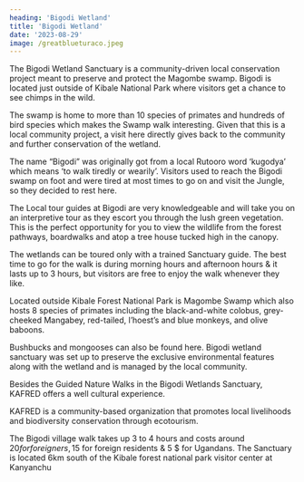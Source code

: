 ```yaml
---
heading: 'Bigodi Wetland'
title: 'Bigodi Wetland'
date: '2023-08-29'
image: /greatblueturaco.jpeg
---
```


The Bigodi Wetland Sanctuary is a community-driven local conservation project meant to preserve and protect the Magombe swamp. Bigodi is located just outside of Kibale National Park where visitors get a chance to see chimps in the wild.

The swamp is home to more than 10 species of primates and hundreds of bird species which makes the Swamp walk interesting. Given that this is a local community project, a visit here directly gives back to the community and further conservation of the wetland.

The name “Bigodi” was originally got from a local Rutooro word ‘kugodya’ which means ‘to walk tiredly or wearily’. Visitors used to reach the Bigodi swamp on foot and were tired at most times to go on and visit the Jungle, so they decided to rest here.

The Local tour guides at Bigodi are very knowledgeable and will take you on an interpretive tour as they escort you through the lush green vegetation. This is the perfect opportunity for you to view the wildlife from the forest pathways, boardwalks and atop a tree house tucked high in the canopy.

The wetlands can be toured only with a trained Sanctuary guide. The best time to go for the walk is during morning hours and afternoon hours & it lasts up to 3 hours, but visitors are free to enjoy the walk whenever they like.

Located outside Kibale Forest National Park is Magombe Swamp which also hosts 8 species of primates including the black-and-white colobus, grey-cheeked Mangabey, red-tailed, l’hoest’s and blue monkeys, and olive baboons.

Bushbucks and mongooses can also be found here. Bigodi wetland sanctuary was set up to preserve the exclusive environmental features along with the wetland and is managed by the local community.

Besides the Guided Nature Walks in the Bigodi Wetlands Sanctuary, KAFRED offers a well cultural experience.

KAFRED is a community-based organization that promotes local livelihoods and biodiversity conservation through ecotourism.

The Bigodi village walk takes up 3 to 4 hours and costs around $20 for foreigners, 15$ for foreign residents & 5 $ for Ugandans. The Sanctuary is located 6km south of the Kibale forest national park visitor center at Kanyanchu
